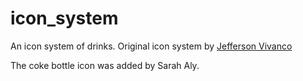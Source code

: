 # icon_system
An icon system of drinks. 
Original icon system by [Jefferson Vivanco](https://github.com/jeffersonvivanco/icon_system)

The coke bottle icon was added by Sarah Aly.
